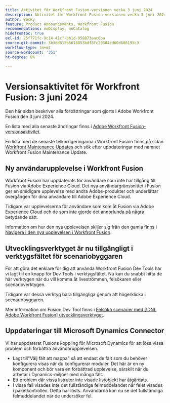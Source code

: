 ```yaml
---
title: Aktivitet för Workfront Fusion-versionen vecka 3 juni 2024
description: Aktivitet för Workfront Fusion-versionen vecka 3 juni 2024
author: Becky
feature: Product Announcements, Workfront Fusion
recommendations: noDisplay, noCatalog
hidefromtoc: true
exl-id: 25f771fc-9c14-41cf-bb1d-058873eac0ba
source-git-commit: 3b3dd815b5618853bdf8fc29304ed60d686195c3
workflow-type: tm+mt
source-wordcount: '351'
ht-degree: 0%

---
```


# Versionsaktivitet för Workfront Fusion: 3 juni 2024

Den här sidan beskriver alla förbättringar som gjorts i Adobe Workfront Fusion den 3 juni 2024.

En lista med alla senaste ändringar finns i [Adobe Workfront Fusion-versionsaktivitet](../../../product-announcements/product-releases/fusion-release-activity/fusion-release-activity.md).

En lista med de senaste felkorrigeringarna i Workfront Fusion finns på sidan [Workfront Maintenance Updates](https://experienceleague.adobe.com/docs/workfront-known-issues/releases/current-updates.html) och sök efter uppdateringar med namnet Workfront Fusion Maintenance Update.

## Ny användarupplevelse i Workfront Fusion

Workfront Fusion har uppdaterats för användare som inte har tillgång till Fusion via Adobe Experience Cloud. Det nya användargränssnittet i Fusion ger en smidigare upplevelse med andra Adobe-produkter och underlättar övergången för dina användare till Adobe Experience Cloud.

Tidigare var upplevelserna för användare som kom åt Fusion via Adobe Experience Cloud och de som inte gjorde det annorlunda på några betydande sätt.

Information om hur den nya upplevelsen skiljer sig från den gamla finns i [Navigera i den nya upplevelsen i Workfront Fusion](/help/quicksilver/workfront-fusion/get-started/new-fusion-ui.md).

## Utvecklingsverktyget är nu tillgängligt i verktygsfältet för scenariobyggaren

För att göra det enklare för dig att använda Workfront Fusion Dev Tools har vi lagt till en knapp för Dev Tools i verktygsfältet. Nu kan du snabbt hitta de här verktygen när du vill komma åt liveströmmen, felsökaren eller scenarioverktygen.

Tidigare var dessa verktyg bara tillgängliga genom att högerklicka i scenariobyggaren.

Mer information om Fusion Dev Tool finns i [Felsöka scenarier med  [!DNL Adobe Workfront Fusion] utvecklingsverktyget](/help/quicksilver/workfront-fusion/scenarios/debug-scenarios-with-dev-tool.md).

## Uppdateringar till Microsoft Dynamics Connector

Vi har uppdaterat Fusions koppling för Microsoft Dynamics för att lösa vissa problem och förbättra användarupplevelsen.

* Lagt till&quot;Välj fält att mappa&quot; så att endast de fält som du behöver konfigurera visas när du konfigurerar moduler. Det här är en ny komponent och bör vara en förbättrad upplevelse, särskilt när du arbetar i Dynamics-miljöer med många fält.
* Ett problem där vissa listrutor inte visade listobjekt har åtgärdats.
* I vissa fall visades inte det fullständiga felmeddelandet när felet visades i paketkontrollen. Detta har lösts. Användarna kan nu se det fullständiga felmeddelandet när de undersöker fel.



